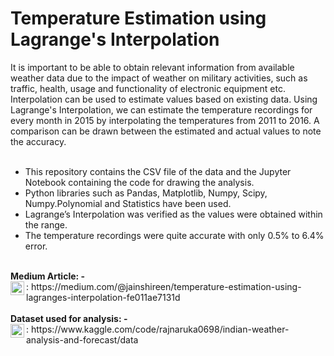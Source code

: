 # Temperature Estimation using Lagrange's Interpolation
It is important to be able to obtain relevant information from available weather data due to the impact of weather on military activities, such as traffic, health, usage and functionality of electronic equipment etc. Interpolation can be used to estimate values based on existing data. Using Lagrange's Interpolation, we can estimate the temperature recordings for every month in 2015 by interpolating the temperatures from 2011 to 2016. A comparison can be drawn between the estimated and actual values to note the accuracy.
<br>
<br>
- This repository contains the CSV file of the data and the Jupyter Notebook containing the code for drawing the analysis.
- Python libraries such as Pandas, Matplotlib, Numpy, Scipy, Numpy.Polynomial and Statistics have been used.
- Lagrange’s Interpolation was verified as the values were obtained within the range.
- The temperature recordings were quite accurate with only 0.5% to 6.4% error.
<br>
<b>Medium Article: - </b>
<br>
<a href="https://medium.com/@jainshireen/temperature-estimation-using-lagranges-interpolation-fe011ae7131d">
  <img align="left" alt="Medium Article" width="22px" src="https://edent.github.io/SuperTinyIcons/images/svg/medium.svg" />
</a>:   https://medium.com/@jainshireen/temperature-estimation-using-lagranges-interpolation-fe011ae7131d
<br>
<br>
<b>Dataset used for analysis: - </b>
<br>
<a href="https://www.kaggle.com/code/rajnaruka0698/indian-weather-analysis-and-forecast/data">
  <img align="left" alt="Kaggle Dataset" width="22px" src="https://edent.github.io/SuperTinyIcons/images/svg/kaggle.svg" />
</a>:   https://www.kaggle.com/code/rajnaruka0698/indian-weather-analysis-and-forecast/data
<br>
<br>





